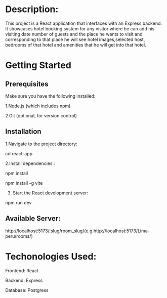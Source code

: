 # Description:

This project is a React application that interfaces with an Express backend. It showcases hotel booking system for any visitor where he can add his visiting date number of guests and the place he wants to visit and corresponding to that place he will see hotel images,selected host, bedrooms of that hotel and amenities that he will get into that hotel.

# Getting Started
## Prerequisites
Make sure you have the following installed:

  1.Node.js (which includes npm)
  
  2.Git (optional, for version control)

## Installation
1.Navigate to the project directory:

cd react-app

2.Install dependencies :

npm install

npm install -g vite

3. Start the React development server:

npm run dev

## Available Server:

http://localhost:5173/:slug/room_slug/(e.g.http://localhost:5173/Lima-peru/rooms/)

# Techonologies Used:

Frontend: React

Backend: Express

Database: Postgress
